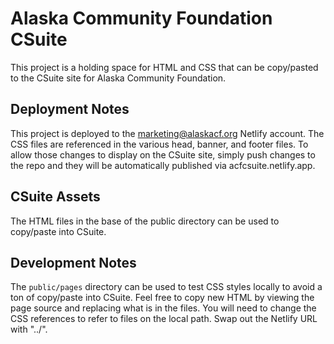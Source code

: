 # Alaska Community Foundation CSuite

This project is a holding space for HTML and CSS that can be copy/pasted to the CSuite site for Alaska Community Foundation.

## Deployment Notes

This project is deployed to the marketing@alaskacf.org Netlify account. The CSS files are referenced in the various head, banner, and footer files. To allow those changes to display on the CSuite site, simply push changes to the repo and they will be automatically published via acfcsuite.netlify.app.

## CSuite Assets

The HTML files in the base of the public directory can be used to copy/paste into CSuite.

## Development Notes

The `public/pages` directory can be used to test CSS styles locally to avoid a ton of copy/paste into CSuite. Feel free to copy new HTML by viewing the page source and replacing what is in the files. You will need to change the CSS references to refer to files on the local path. Swap out the Netlify URL with "../".
